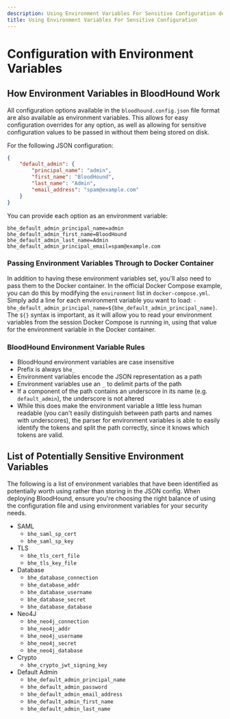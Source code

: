 ```yaml
---
description: Using Environment Variables For Sensitive Configuration documentation
title: Using Environment Variables For Sensitive Configuration
---
```


# Configuration with Environment Variables

## How Environment Variables in BloodHound Work

All configuration options available in the `bloodhound.config.json` file format are also available as environment variables.
This allows for easy configuration overrides for any option, as well as allowing for sensitive configuration values to be
passed in without them being stored on disk.

For the following JSON configuration:

```json
{
    "default_admin": {
        "principal_name": "admin",
        "first_name": "BloodHound",
        "last_name": "Admin",
        "email_address": "spam@example.com"
    }
}
```

You can provide each option as an environment variable:

`bhe_default_admin_principal_name=admin`
`bhe_default_admin_first_name=BloodHound`
`bhe_default_admin_last_name=Admin`
`bhe_default_admin_principal_email=spam@example.com`

### Passing Environment Variables Through to Docker Container

In addition to having these environment variables set, you'll also need to pass them to the Docker container.
In the official Docker Compose example, you can do this by modifying the `environment` list in `docker-compose.yml`.
Simply add a line for each environment variable you want to load: `- bhe_default_admin_principal_name=${bhe_default_admin_principal_name}`.
The `${}` syntax is important, as it will allow you to read your environment variables from the session Docker Compose
is running in, using that value for the environment variable in the Docker container.

### BloodHound Environment Variable Rules

-   BloodHound environment variables are case insensitive
-   Prefix is always `bhe_`
-   Environment variables encode the JSON representation as a path
-   Environment variables use an `_` to delimit parts of the path
-   If a component of the path contains an underscore in its name (e.g. `default_admin`), the underscore is not altered
-   While this does make the environment variable a little less human readable (you can't easily distinguish between path
    parts and names with underscores), the parser for environment variables is able to easily identify the tokens and split the
    path correctly, since it knows which tokens are valid.

## List of Potentially Sensitive Environment Variables

The following is a list of environment variables that have been identified as potentially worth using rather than storing
in the JSON config. When deploying BloodHound, ensure you're choosing the right balance of using the configuration file
and using environment variables for your security needs.

-   SAML
    -   `bhe_saml_sp_cert`
    -   `bhe_saml_sp_key`
-   TLS
    -   `bhe_tls_cert_file`
    -   `bhe_tls_key_file`
-   Database
    -   `bhe_database_connection`
    -   `bhe_database_addr`
    -   `bhe_database_username`
    -   `bhe_database_secret`
    -   `bhe_database_database`
-   Neo4J
    -   `bhe_neo4j_connection`
    -   `bhe_neo4j_addr`
    -   `bhe_neo4j_username`
    -   `bhe_neo4j_secret`
    -   `bhe_neo4j_database`
-   Crypto
    -   `bhe_crypto_jwt_signing_key`
-   Default Admin
    -   `bhe_default_admin_principal_name`
    -   `bhe_default_admin_password`
    -   `bhe_default_admin_email_address`
    -   `bhe_default_admin_first_name`
    -   `bhe_default_admin_last_name`